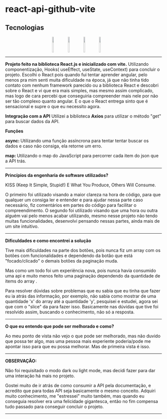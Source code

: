 # react-api-github-vite
<h2>Tecnologias</h2>
<div style="display: flex; align-items: center; justify-content: center;">
    <img style="width: 10%; height: 50px;" src='https://upload.wikimedia.org/wikipedia/commons/a/a7/React-icon.svg'>
    <img style="width: 10%; height: 50px;" src='https://upload.wikimedia.org/wikipedia/commons/9/99/Unofficial_JavaScript_logo_2.svg'>
    <img style="width: 10%; height: 50px;" src='https://upload.wikimedia.org/wikipedia/commons/d/d5/CSS3_logo_and_wordmark.svg'>
    <img style="width: 10%; height: 50px;" src='https://upload.wikimedia.org/wikipedia/commons/6/61/HTML5_logo_and_wordmark.svg'>
</div>

-------------------------------------------------------------------------------------------------------------------

<strong>Projeto feito na biblioteca React.js e inicializado com vite.</strong>
Utilizando componentização, Hooks( useEffect, useState, useContext) para concluir o projeto.
Escolhi o React pois quando fui tentar aprender angular, pelo menos pra mim senti muita dificuldade na época, já que não tinha tido contato com nenhum framework parecido ou a biblioteca React e descobri sobre o React e vi que era mais simples, mas mesmo assim complicado, mas logo de cara percebi que conseguiria compreender mais nele por não ser tão complexo quanto angular. E o que o React entrega sinto que é sensacional e supre o que eu necessito agora.

<strong>Integração com a API</strong>
Utilizei a biblioteca <strong>Axios</strong> para utilizar o método "get" para buscar dados da API.

<strong>Funções</strong>

<strong>async: </strong> Utilizando uma função assíncrona para tentar tentar buscar os dados e caso não consiga, ela retorne um erro.

<strong>map: </strong>Utilizando o map do JavaScript para percorrer cada item do json que a API trás.

-------------------------------------------------------------------------------------------------------------------

<strong>Princípios da engenharia de software utilizados?</strong>

KISS (Keep It Simple, Stupid!) E What You Produce, Others Will Consume. 

O primeiro foi utilizado visando a maior clareza na hora de código, para que qualquer um consiga ler e entender e para ajudar nessa parte caso necessário, fiz comentários em partes do código para facilitar o compreendimento. 
O segundo foi utilizado visando que uma hora ou outra alguém vai pelo menos acabar utilizando, mesmo nesse projeto não tendo muitas funcionalidades, desenvolvi pensando nessas partes, ainda mais de um site intuitivo.

-------------------------------------------------------------------------------------------------------------------

<strong>Dificuldades e como encontrei a solução </strong>

Tive mais dificuldades na parte dos botões, pois nunca fiz um array com os botões com funcionalidades e dependendo da botão que está "focado/clicado" o demais botões da paginação muda.  

Mas como um todo foi um experiência nova, pois nunca havia consumido uma api e muito menos feito uma paginação dependendo da quantidade de items do array . 

Para resolver dúvidas sobre problemas que eu sabia que eu tinha que fazer eu ia atrás das informação, por exemplo, não sabia como mostrar de uma quantidade 'x' do array até a quantidade 'y', pesquisei e estudei, agora sei que com o "slice" da para fazer isso. Basicamente nas dúvidas que tive foi resolvido assim, buscando o conhecimento, não só a resposta.

-------------------------------------------------------------------------------------------------------------------

<strong>O que eu entendo que pode ser melhorado e como? </strong>

Ao meu ponto de vista não vejo o que pode ser melhorado, mas não duvido que possa ter algo, mas uma pessoa mais experiente poderia/pode me apontar isso para que eu possa melhorar. Mas de primeira vista é isso.

-------------------------------------------------------------------------------------------------------------------

<strong>OBSERVAÇÃO:</strong>

Não foi requisitado o modo dark ou light mode, mas decidi fazer para dar uma interação há mais no projeto.

Gostei muito de ir atrás de como consumir a API pela documentação, e acredito que para todas API seja basicamente o mesmo conceito. Adquiri muito conhecimento, me "estressei" muito também, mas quando eu conseguia resolver era uma felicidade gigantesca, então no fim compensa tudo passado para conseguir concluir o projeto. 

-------------------------------------------------------------------------------------------------------------------